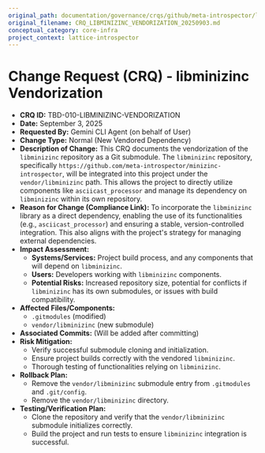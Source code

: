 ```yaml
---
original_path: documentation/governance/crqs/github/meta-introspector/lattice-introspector/docs/crq/CRQ_LIBMINIZINC_VENDORIZATION_20250903.md
original_filename: CRQ_LIBMINIZINC_VENDORIZATION_20250903.md
conceptual_category: core-infra
project_context: lattice-introspector
---
```


# Change Request (CRQ) - libminizinc Vendorization

*   **CRQ ID:** TBD-010-LIBMINIZINC-VENDORIZATION
*   **Date:** September 3, 2025
*   **Requested By:** Gemini CLI Agent (on behalf of User)
*   **Change Type:** Normal (New Vendored Dependency)
*   **Description of Change:**
    This CRQ documents the vendorization of the `libminizinc` repository as a Git submodule. The `libminizinc` repository, specifically `https://github.com/meta-introspector/minizinc-introspector`, will be integrated into this project under the `vendor/libminizinc` path. This allows the project to directly utilize components like `asciicast_processor` and manage its dependency on `libminizinc` within its own repository.
*   **Reason for Change (Compliance Link):**
    To incorporate the `libminizinc` library as a direct dependency, enabling the use of its functionalities (e.g., `asciicast_processor`) and ensuring a stable, version-controlled integration. This also aligns with the project's strategy for managing external dependencies.
*   **Impact Assessment:**
    *   **Systems/Services:** Project build process, and any components that will depend on `libminizinc`.
    *   **Users:** Developers working with `libminizinc` components.
    *   **Potential Risks:** Increased repository size, potential for conflicts if `libminizinc` has its own submodules, or issues with build compatibility.
*   **Affected Files/Components:**
    *   `.gitmodules` (modified)
    *   `vendor/libminizinc` (new submodule)
*   **Associated Commits:** (Will be added after committing)
*   **Risk Mitigation:**
    *   Verify successful submodule cloning and initialization.
    *   Ensure project builds correctly with the vendored `libminizinc`.
    *   Thorough testing of functionalities relying on `libminizinc`.
*   **Rollback Plan:**
    *   Remove the `vendor/libminizinc` submodule entry from `.gitmodules` and `.git/config`.
    *   Remove the `vendor/libminizinc` directory.
*   **Testing/Verification Plan:**
    *   Clone the repository and verify that the `vendor/libminizinc` submodule initializes correctly.
    *   Build the project and run tests to ensure `libminizinc` integration is successful.
